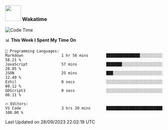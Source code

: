 ### <img src="https://media.giphy.com/media/VgCDAzcKvsR6OM0uWg/giphy.gif" width="50"> Wakatime

  <!--START_SECTION:waka-->
![Code Time](http://img.shields.io/badge/Code%20Time-1%2C450%20hrs%2035%20mins-blue)

📊 **This Week I Spent My Time On** 

```text
💬 Programming Languages: 
Markdown                 1 hr 56 mins        ███████████████░░░░░░░░░░   58.21 % 
JavaScript               57 mins             ███████░░░░░░░░░░░░░░░░░░   28.85 % 
JSON                     25 mins             ███░░░░░░░░░░░░░░░░░░░░░░   12.49 % 
Ezhil                    0 secs              ░░░░░░░░░░░░░░░░░░░░░░░░░   00.12 % 
GDScript3                0 secs              ░░░░░░░░░░░░░░░░░░░░░░░░░   00.11 % 

🔥 Editors: 
VS Code                  3 hrs 20 mins       █████████████████████████   100.00 % 
```


 Last Updated on 28/09/2023 22:02:19 UTC
<!--END_SECTION:waka-->

